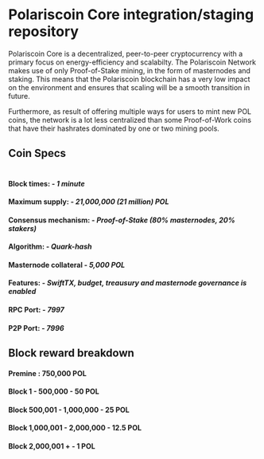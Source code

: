 # Polariscoin Core integration/staging repository

Polariscoin Core is a decentralized, peer-to-peer cryptocurrency with a primary focus on energy-efficiency and scalabilty. The Polariscoin Network makes use of only Proof-of-Stake mining, in the form of masternodes and staking. This means that the Polariscoin blockchain has a very low impact on the environment and ensures that scaling will be a smooth transition in future. 

Furthermore, as result of offering multiple ways for users to mint new POL coins, the network is a lot less centralized than some Proof-of-Work coins that have their hashrates dominated by one or two mining pools.

## Coin Specs

#

#### Block times: - *1 minute* 
#### Maximum supply: - *21,000,000 (21 million) POL*
#### Consensus mechanism: - *Proof-of-Stake (80% masternodes, 20% stakers)*
#### Algorithm: - *Quark-hash* 
#### Masternode collateral - *5,000 POL*  
#### Features: - *SwiftTX, budget, treausury and masternode governance is enabled* 
#### RPC Port: - *7997* 
#### P2P Port: - *7996* 

## Block reward breakdown

#### Premine : 750,000 POL
#### Block 1 - 500,000 - 50 POL
#### Block 500,001 - 1,000,000 - 25 POL
#### Block 1,000,001 - 2,000,000 - 12.5 POL
#### Block 2,000,001 + - 1 POL





